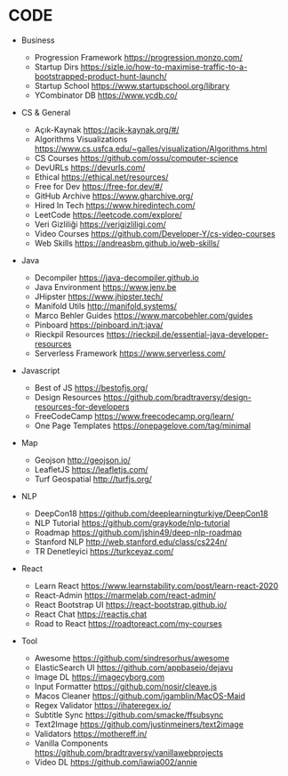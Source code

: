 # CODE

- Business
    - Progression Framework https://progression.monzo.com/
    - Startup Dirs https://sizle.io/how-to-maximise-traffic-to-a-bootstrapped-product-hunt-launch/
    - Startup School https://www.startupschool.org/library
    - YCombinator DB https://www.ycdb.co/

- CS & General
    - Açık-Kaynak https://acik-kaynak.org/#/
    - Algorithms Visualizations https://www.cs.usfca.edu/~galles/visualization/Algorithms.html
    - CS Courses https://github.com/ossu/computer-science
    - DevURLs https://devurls.com/
    - Ethical https://ethical.net/resources/
    - Free for Dev https://free-for.dev/#/
    - GitHub Archive https://www.gharchive.org/
    - Hired In Tech https://www.hiredintech.com/
    - LeetCode https://leetcode.com/explore/
    - Veri Gizliliği https://verigizliligi.com/
    - Video Courses https://github.com/Developer-Y/cs-video-courses
    - Web Skills https://andreasbm.github.io/web-skills/

- Java
    - Decompiler https://java-decompiler.github.io
    - Java Environment https://www.jenv.be
    - JHipster https://www.jhipster.tech/
    - Manifold Utils http://manifold.systems/
    - Marco Behler Guides https://www.marcobehler.com/guides
    - Pinboard https://pinboard.in/t:java/
    - Rieckpil Resources https://rieckpil.de/essential-java-developer-resources
    - Serverless Framework https://www.serverless.com/

- Javascript
    - Best of JS https://bestofjs.org/
    - Design Resources https://github.com/bradtraversy/design-resources-for-developers
    - FreeCodeCamp https://www.freecodecamp.org/learn/
    - One Page Templates https://onepagelove.com/tag/minimal

- Map
    - Geojson http://geojson.io/
    - LeafletJS https://leafletjs.com/
    - Turf Geospatial http://turfjs.org/

- NLP
    - DeepCon18 https://github.com/deeplearningturkiye/DeepCon18
    - NLP Tutorial https://github.com/graykode/nlp-tutorial 
    - Roadmap https://github.com/jshin49/deep-nlp-roadmap
    - Stanford NLP http://web.stanford.edu/class/cs224n/
    - TR Denetleyici https://turkceyaz.com/

- React
    - Learn React https://www.learnstability.com/post/learn-react-2020
    - React-Admin https://marmelab.com/react-admin/
    - React Bootstrap UI https://react-bootstrap.github.io/
    - React Chat https://reactjs.chat
    - Road to React https://roadtoreact.com/my-courses

- Tool
    - Awesome https://github.com/sindresorhus/awesome
    - ElasticSearch UI https://github.com/appbaseio/dejavu
    - Image DL https://imagecyborg.com
    - Input Formatter https://github.com/nosir/cleave.js
    - Macos Cleaner https://github.com/jgamblin/MacOS-Maid
    - Regex Validator https://ihateregex.io/
    - Subtitle Sync https://github.com/smacke/ffsubsync
    - Text2Image https://github.com/justinmeiners/text2image
    - Validators https://mothereff.in/
    - Vanilla Components https://github.com/bradtraversy/vanillawebprojects
    - Video DL https://github.com/iawia002/annie
